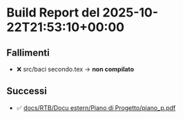 # Build Report del 2025-10-22T21:53:10+00:00

## Fallimenti
- ❌ src/baci secondo.tex → **non compilato**

## Successi
- ✅ [docs/RTB/Docu estern/Piano di Progetto/piano_p.pdf](docs/RTB/Docu%20estern/Piano%20di%20Progetto/piano_p.pdf)
